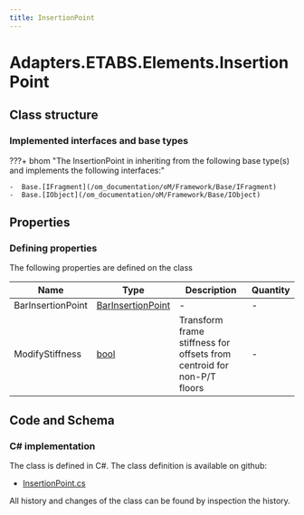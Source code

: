 ```yaml
---
title: InsertionPoint
---
```


# Adapters.ETABS.Elements.InsertionPoint



## Class structure

### Implemented interfaces and base types

???+ bhom "The InsertionPoint in inheriting from the following base type(s) and implements the following interfaces:"

    -  Base.[IFragment](/om_documentation/oM/Framework/Base/IFragment)
    -  Base.[IObject](/om_documentation/oM/Framework/Base/IObject)


## Properties



### Defining properties

The following properties are defined on the class

| Name             | Type             | Description      | Quantity         |
|------------------|------------------|------------------|------------------|
| BarInsertionPoint | [BarInsertionPoint](/om_documentation/oM/Adapter/Adapters/ETABS/BarInsertionPoint) | - | - |
| ModifyStiffness | [bool](https://learn.microsoft.com/en-us/dotnet/api/System.Boolean?view=netstandard-2.0) | Transform frame stiffness for offsets from centroid for non-P/T floors | - |


## Code and Schema

### C# implementation

The class is defined in C#. The class definition is available on github:

- [InsertionPoint.cs](https://github.com/BHoM/ETABS_Toolkit/blob/develop/ETABS_oM/Fragments/InsertionPoint.cs)

All history and changes of the class can be found by inspection the history.
